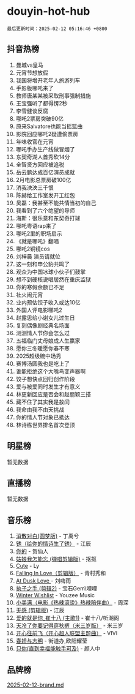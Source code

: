 # douyin-hot-hub

`最后更新时间：2025-02-12 05:16:46 +0800`

## 抖音热榜

1. 曼城vs皇马
1. 元宵节想放假
1. 我国将增开老年人旅游列车
1. 手影版哪吒来了
1. 教师唐某某被采取刑事强制措施
1. 王宝强听了都得愣2秒
1. 李雪健谈反腐
1. 哪吒2票房突破90亿
1. 原来Salvatore也能当摇篮曲
1. 影院回应哪吒2疑遭偷票房
1. 年味收官在元宵
1. 哪吒手办生产线做冒烟了
1. 东契奇湖人首秀砍14分
1. 全智贤方回应被追税
1. 岳云鹏达成百亿演员成就
1. 2月电影总票房破100亿
1. 消我泱泱三千恨
1. 陈赫给工作室发开工红包
1. 吴磊：我甚至不能共情当初的自己
1. 我看到了六个绝望的导师
1. 海斯：很乐意和东契奇打球
1. 哪吒粤语rap来了
1. 哪吒2里的职场启示
1. 《就是哪吒》翻唱
1. 哪吒2铜镜cos
1. 刘梓晨 演员请就位
1. 这一刻和申公豹共鸣了
1. 观众为中国冰球小伙子们鼓掌
1. 想不到硬核说唱居然在重庆监狱
1. 你的寒假余额已不足
1. 社火闹元宵
1. 业内预估饺子收入或达10亿
1. 外国人评电影哪吒2
1. 赵露思给小谢女儿过生日
1. 复刻偶像剧经典名场面
1. 测测情人节你会怎么过
1. 五福临门丈母娘成人生赢家
1. 愿你三冬暖愿你春不寒
1. 2025超级碗中场秀
1. 赛博汤圆我也是吃上了
1. 谁能拒绝这个大嘴鸟变声器啊
1. 饺子想快点回归创作阶段
1. 爱与被爱同时发生才有意义
1. 林更新回应是否会和赵丽颖三搭
1. 藏不住了其实我是敖闰
1. 我命由我不由天挑战
1. 你的情人节对象已抵达
1. 林诗栋世界排名首次登顶

## 明星榜

暂无数据

## 直播榜

暂无数据

## 音乐榜

1. [消散对白(圆梦版)](https://sf5-hl-cdn-tos.douyinstatic.com/obj/tos-cn-ve-2774/og4jB5I5IizzoZVAAAzWgBMAsMDWoArfwBOiFs) - 丁禹兮
1. [锈（给你的情诗生了锈）](https://sf5-hl-cdn-tos.douyinstatic.com/obj/tos-cn-ve-2774/o8a1PBtVqIYbPEGK6e5A4egedVMdm3fCIz6bbE) - 江辰
1. [你的](https://sf5-hl-cdn-tos.douyinstatic.com/obj/tos-cn-ve-2774/oYuIeKf42jB7sEV6B2upMdpYAgfrQWj0FeRegh) - 贺仙人
1. [姑娘我怎能忘 (弹唱剪辑版)](https://sf5-hl-cdn-tos.douyinstatic.com/obj/tos-cn-ve-2774/okamwrBGEMz6illuEofAsMV4yzF5tVWbBiA5AI) - 抠抠
1. [Cute](https://sf5-hl-cdn-tos.douyinstatic.com/obj/tos-cn-ve-2774/o4IbIzHWKAAB4wsS5qMBRiiAlEBGTpQRNfFvuo) - Ly
1. [Falling In Love（剪辑版）](https://sf5-hl-cdn-tos.douyinstatic.com/obj/tos-cn-ve-2774/o8ajpA8zzgBPahbBIO8AcKGBLJezFCRd1wfP9f) - 青村秀和
1. [ At Dusk  Love ](https://sf5-hl-cdn-tos.douyinstatic.com/obj/tos-cn-ve-2774/o8CrpCf5CaYgI4ZrtQgMQAFEfuGqNnRSDQAPBc) - 刘嗨雨
1. [执子之手 (剪辑2)](https://sf5-hl-cdn-tos.douyinstatic.com/obj/tos-cn-ve-2774/oUoZLQjCc31XzqsBnBQUNgeKtYPBcgbFDwtfcu) - 宝石Gem\哩哩
1. [Winter Wishlist](https://sf5-hl-cdn-tos.douyinstatic.com/obj/tos-cn-ve-2774/oIIgUOeamCFCVAzxN6MFRLIBlLGpUqQxeeHrLE) - Youzee Music
1. [小美满（电影《热辣滚烫》热辣陪伴曲）](https://sf5-hl-cdn-tos.douyinstatic.com/obj/tos-cn-ve-2774/o0GAn2lSgfZIDUgtevCGDQYnFg4CwnrBaxbTZL) - 周深
1. [无感 (剪辑版)](https://sf5-hl-cdn-tos.douyinstatic.com/obj/tos-cn-ve-2774/o0eIsUzJBDlQaQFC5OFlgbMEZC1TFYBftOBn6p) - 江辰
1. [爱的就是你_崔十八 (主歌1)](https://sf5-hl-cdn-tos.douyinstatic.com/obj/tos-cn-ve-2774/oI5BO5DhFZ6UTcNCnZaOCBLtZ7WIMQGfgnXf5E) - 崔十八/听潮阁
1. [天冷了你要记得穿秋裤（米三岁版）](https://sf5-hl-cdn-tos.douyinstatic.com/obj/tos-cn-ve-2774/oQlIwVIDWiZ6BQilAorS7MA0AgCkQDvcZAdm1) - 米三岁
1. [开心往前飞（开心超人联盟主题曲）](https://sf5-hl-cdn-tos.douyinstatic.com/obj/tos-cn-ve-2774/9d8fb7c82cf1421fb93a9fe925275e0a) - VIVI
1. [春娇与志明](https://sf5-hl-cdn-tos.douyinstatic.com/obj/tos-cn-ve-2774/e530d8fceb7044b39707d7f9ff54add1) - 街道办,欧阳耀莹
1. [只你(直到幸福能触手可及)](https://sf5-hl-cdn-tos.douyinstatic.com/obj/tos-cn-ve-2774/o0lBkRDzFTeaVSUz3ZZSCBVtZ5DIMQGfgmEAuE) - 颜人中

## 品牌榜

[2025-02-12-brand.md](2025-02-12-brand.md)
